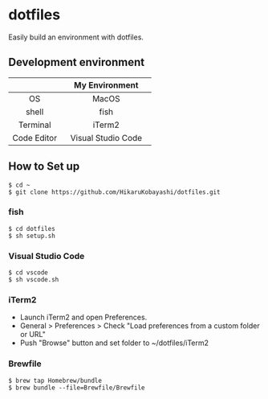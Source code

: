 # dotfiles
Easily build an environment with dotfiles.

## Development environment
|              |  My Environment  　　|
|:---:|:---:|
|OS|MacOS|
|shell|fish|
|Terminal|iTerm2|
|Code Editor|Visual Studio Code|

## How to Set up
`$ cd ~`  
`$ git clone https://github.com/HikaruKobayashi/dotfiles.git`

### fish
`$ cd dotfiles`  
`$ sh setup.sh`

### Visual Studio Code
`$ cd vscode`  
`$ sh vscode.sh`

### iTerm2
- Launch iTerm2 and open Preferences.  
- General > Preferences > Check "Load preferences from a custom folder or URL"  
- Push "Browse" button and set folder to ~/dotfiles/iTerm2

### Brewfile
`$ brew tap Homebrew/bundle`  
`$ brew bundle --file=Brewfile/Brewfile`
